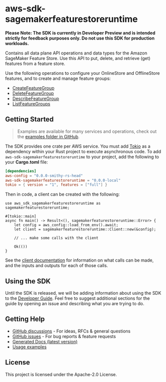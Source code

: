 # aws-sdk-sagemakerfeaturestoreruntime

**Please Note: The SDK is currently in Developer Preview and is intended strictly for
feedback purposes only. Do not use this SDK for production workloads.**

Contains all data plane API operations and data types for the Amazon SageMaker Feature Store. Use this API to put, delete, and retrieve (get) features from a feature store.

Use the following operations to configure your OnlineStore and OfflineStore features, and to create and manage feature groups:
  - [CreateFeatureGroup](https://docs.aws.amazon.com/sagemaker/latest/APIReference/API_CreateFeatureGroup.html)
  - [DeleteFeatureGroup](https://docs.aws.amazon.com/sagemaker/latest/APIReference/API_DeleteFeatureGroup.html)
  - [DescribeFeatureGroup](https://docs.aws.amazon.com/sagemaker/latest/APIReference/API_DescribeFeatureGroup.html)
  - [ListFeatureGroups](https://docs.aws.amazon.com/sagemaker/latest/APIReference/API_ListFeatureGroups.html)

## Getting Started

> Examples are available for many services and operations, check out the
> [examples folder in GitHub](https://github.com/awslabs/aws-sdk-rust/tree/main/examples).

The SDK provides one crate per AWS service. You must add [Tokio](https://crates.io/crates/tokio)
as a dependency within your Rust project to execute asynchronous code. To add `aws-sdk-sagemakerfeaturestoreruntime` to
your project, add the following to your **Cargo.toml** file:

```toml
[dependencies]
aws-config = "0.0.0-smithy-rs-head"
aws-sdk-sagemakerfeaturestoreruntime = "0.0.0-local"
tokio = { version = "1", features = ["full"] }
```

Then in code, a client can be created with the following:

```rust,no_run
use aws_sdk_sagemakerfeaturestoreruntime as sagemakerfeaturestoreruntime;

#[tokio::main]
async fn main() -> Result<(), sagemakerfeaturestoreruntime::Error> {
    let config = aws_config::load_from_env().await;
    let client = sagemakerfeaturestoreruntime::Client::new(&config);

    // ... make some calls with the client

    Ok(())
}
```

See the [client documentation](https://docs.rs/aws-sdk-sagemakerfeaturestoreruntime/latest/aws_sdk_sagemakerfeaturestoreruntime/client/struct.Client.html)
for information on what calls can be made, and the inputs and outputs for each of those calls.

## Using the SDK

Until the SDK is released, we will be adding information about using the SDK to the
[Developer Guide](https://docs.aws.amazon.com/sdk-for-rust/latest/dg/welcome.html). Feel free to suggest
additional sections for the guide by opening an issue and describing what you are trying to do.

## Getting Help

* [GitHub discussions](https://github.com/awslabs/aws-sdk-rust/discussions) - For ideas, RFCs & general questions
* [GitHub issues](https://github.com/awslabs/aws-sdk-rust/issues/new/choose) - For bug reports & feature requests
* [Generated Docs (latest version)](https://awslabs.github.io/aws-sdk-rust/)
* [Usage examples](https://github.com/awslabs/aws-sdk-rust/tree/main/examples)

## License

This project is licensed under the Apache-2.0 License.

